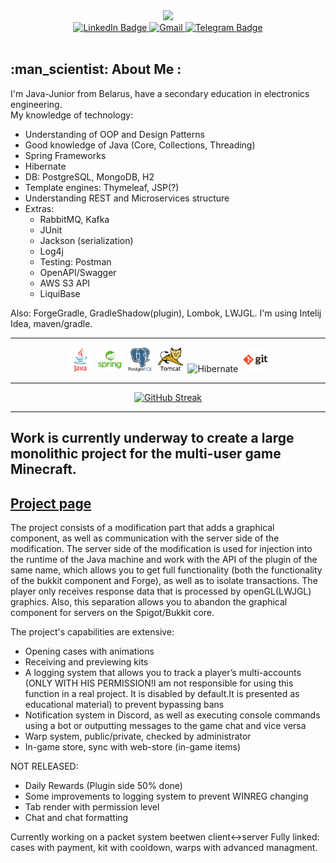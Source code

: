<div id="header" align="center">
  <img src="https://i.pinimg.com/originals/ab/dc/be/abdcbe5fdef8ee78bdc312cda2b67df6.gif" width="150"/>
</div>

<div id="badges" align ="center">
  <a href="https://www.linkedin.com/in/ne9ko">
    <img src="https://img.shields.io/badge/LinkedIn-blue?style=for-the-badge&logo=linkedin&logoColor=white" alt="LinkedIn Badge"/>
  </a>
  <a href="mailto:xpor2002@gmail.com">
    <img alt="Gmail" src="https://img.shields.io/badge/Gmail-D14836?style=for-the-badge&logo=gmail&logoColor=white" />
  </a>
  <a href="https://t.me/ne9ko">
    <img src="https://img.shields.io/badge/Telegram-blue?style=for-the-badge&logo=telegram&logoColor=black" alt="Telegram Badge"/>
  </a>
  <br>
  <img src="https://komarev.com/ghpvc/?username=Laytin&style=flat-square&color=blue" alt=""/ align="center">
</div>

<h2>:man_scientist: About Me :</h2>

I'm Java-Junior from Belarus, have a secondary education in electronics engineering.
<br>
My knowledge of technology: 

- Understanding of OOP and Design Patterns
- Good knowledge of Java (Core, Collections, Threading)
- Spring Frameworks
- Hibernate
- DB: PostgreSQL, MongoDB, H2
- Template engines: Thymeleaf, JSP(?)
- Understanding REST and Microservices structure
- Extras:
  - RabbitMQ, Kafka
  - JUnit
  - Jackson (serialization)
  - Log4j
  - Testing: Postman
  - OpenAPI/Swagger
  - AWS S3 API
  - LiquiBase

Also: ForgeGradle, GradleShadow(plugin), Lombok, LWJGL.
I'm using Intelij Idea, maven/gradle.

---
<div align = "center">
  <img src="https://github.com/devicons/devicon/blob/master/icons/java/java-original-wordmark.svg" title="Java" alt="Java" width="40" height="40"/>&nbsp;
  <img src="https://github.com/devicons/devicon/blob/master/icons/spring/spring-original-wordmark.svg" title="Spring" alt="Spring" width="40" height="40"/>&nbsp;
  <img src="https://github.com/devicons/devicon/blob/master/icons/postgresql/postgresql-original-wordmark.svg" title="PostgreSQL"  alt="PostgreSQL" width="40" height="40"/>&nbsp;
  <img src="https://github.com/devicons/devicon/blob/master/icons/tomcat/tomcat-original-wordmark.svg" title="Tomcat"  alt="Tomcat" width="40" height="40"/>&nbsp;
  <img src="https://cdn.worldvectorlogo.com/logos/hibernate.svg" title="Hibernate"  alt="Hibernate" width="40" height="40"/>&nbsp;
  <img src="https://github.com/devicons/devicon/blob/master/icons/git/git-original-wordmark.svg" title="Git" **alt="Git" width="40" height="40"/>
</div>

---
<div align = "center">

[![GitHub Streak](https://streak-stats.demolab.com/?user=Laytin&theme=prussian)](https://git.io/streak-stats) 
  
</div>

---

Work is currently underway to create a large monolithic project for the multi-user game Minecraft.
-
**[Project page](https://github.com/Laytin/ExlnProject)**
-
The project consists of a modification part that adds a graphical component, as well as communication with the server side of the modification. 
The server side of the modification is used for injection into the runtime of the Java machine and work with the API of the plugin of the same name, 
which allows you to get full functionality (both the functionality of the bukkit component and Forge), as well as to isolate transactions.
The player only receives response data that is processed by openGL(LWJGL) graphics.
Also, this separation allows you to abandon the graphical component for servers on the Spigot/Bukkit core.

The project's capabilities are extensive:
- Opening cases with animations
- Receiving and previewing kits
- A logging system that allows you to track a player’s multi-accounts (ONLY WITH HIS PERMISSION!I am not responsible for using this function in a real project.
  It is disabled by default.It is presented as educational material) to prevent bypassing bans
- Notification system in Discord, as well as executing console commands using a bot or outputting messages to the game chat and vice versa
- Warp system, public/private, checked by administrator
- In-game store, sync with web-store (in-game items)
  
NOT RELEASED:
- Daily Rewards (Plugin side 50% done)
- Some improvements to logging system to prevent WINREG changing
- Tab render with permission level
- Chat and chat formatting

Currently working on a packet system beetwen client<->server
Fully linked: cases with payment, kit with cooldown, warps with advanced managment.
